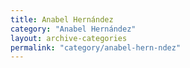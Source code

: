 ```yaml
---
title: Anabel Hernández
category: "Anabel Hernández"
layout: archive-categories
permalink: "category/anabel-hern-ndez"
---
```

